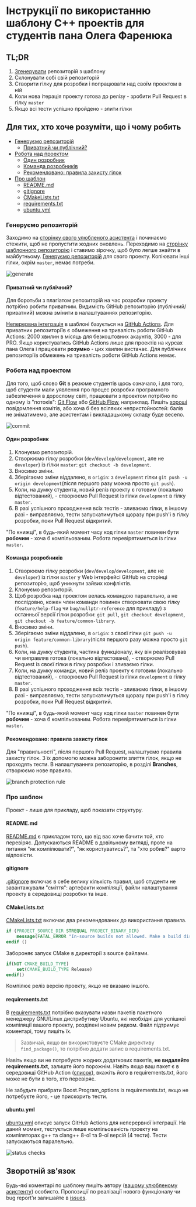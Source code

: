 # Інструкції по використанню шаблону C++ проектів для студентів пана Олега Фаренюка

## TL;DR

1. [Згенерувати](https://github.com/chernetskyi/cpp-template/generate) репозиторій з шаблону
2. Склонувати собі свій репозиторій
3. Створити гілку для розробки і попрацювати над своїм проектом в ній
4. Коли нова ітерація проекту готова до релізу - зробити Pull Request в гілку `master`
5. Якщо всі тести успішно пройдено - злити гілки

## Для тих, хто хоче розуміти, що і чому робить

- [Генеруємо репозиторій](#генеруємо-репозиторій)
  - [Приватний чи публічний?](#приватний-чи-публічний)
- [Робота над проектом](#робота-над-проектом)
  - [Один розробник](#один-розробник)
  - [Команда розробників](#команда-розробників)
  - [Рекомендовано: правила захисту гілок](#рекомендовано-правила-захисту-гілок)
- [Про шаблон](#про-шаблон)
  - [README.md](#readmemd)
  - [gitignore](#gitignore)
  - [CMakeLists.txt](#cmakeliststxt)
  - [requirements.txt](#requirementstxt)
  - [ubuntu.yml](#ubuntuyml)

### Генеруємо репозиторій

Заходимо на [сторінку свого улюбленого асистента](https://github.com/chernetskyi) і починаємо стежити, щоб не пропустити жодних оновлень. Переходимо на [сторінку шаблонного репозиторію](https://github.com/chernetskyi/cpp-template) і ставимо зірочку, щоб було легше знайти в майбутньому. [Генеруємо репозиторій](https://github.com/chernetskyi/cpp-template/generate) для свого проекту. Копіювати інші гілки, окрім `master`, немає потреби.

![generate](./images/generate.png)

#### Приватний чи публічний?

Для боротьби з плагіатом репозиторій на час розробки проекту потрібно робити приватним. Видимість GitHub репозиторію (публічний/приватний) можна змінити в налаштуваннях репозиторію.

[Неперервна інтеграція](https://uk.wikipedia.org/wiki/Неперервна_інтеграція) в шаблоні базується на [GitHub Actions](https://github.com/features/actions). Для приватних репозиторіїв є обмеження на тривалість роботи GitHub Actions: 2000 хвилин в місяць для безкоштовних акаунтів, 3000 - для PRO. Якщо користуватись GitHub Actions лише для проектів на курсах пана Олега і працювати **розумно** - цих хвилин вистачає. Для публічних репозиторіїв обмежень на тривалість роботи GitHub Actions немає.

### Робота над проектом

Для того, щоб слово **Git** в резюме студентів щось означало, і для того, щоб студенти мали уявлення про процес розробки програмного забезпечення в дорослому світі, працювати з проектом потрібно по одному із "потоків": [Git Flow](https://nvie.com/posts/a-successful-git-branching-model/) або [GitHub Flow](https://guides.github.com/introduction/flow/), наприклад. Пишіть [хороші](https://chris.beams.io/posts/git-commit/) повідомлення комітів, або хоча б без всіляких непристойностей: балів не зніматимемо, але асистентам і викладацькому складу буде весело.

![commit](./images/commit.png)

#### Один розробник

1. Клонуємо репозиторій.
2. Створюємо гілку розробки (`dev`/`develop`/`development`, але не `developer`) із гілки `master`: `git checkout -b development`.
3. Вносимо зміни.
4. Зберігаємо зміни віддалено, в `origin`: з `development` гілки `git push -u origin development`(після першого разу можна просто `git push`).
5. Коли, на думку студента, новий реліз проекту є готовим (локально відтестований), - створюємо Pull Request із гілки `development` в гілку `master`.
6. В разі успішного проходження всіх тестів - зливаємо гілки, в іншому разі - виправляємо, тести запускатимуться щоразу при push'і в гілку розробки, поки Pull Request відкритий.

"По книжці", в будь-який момент часу код гілки `master` повинен бути **робочим** - хоча б компільованим. Робота перевірятиметься із гілки `master`.

#### Команда розробників

1. Створюємо гілку розробки (`dev`/`develop`/`development`, але не `developer`) із гілки `master` у Web інтерфейсі GitHub на сторінці репозиторію, щоб уникнути зайвих конфліктів.
2. Клонуємо репозиторій.
3. Щоб розробка над проектом велась командою паралельно, а не послідовно, кожен член команди повинен створювати свою гілку (`feature/help-flag` чи `bug/nullptr-reference` для прикладу) з останньої версії гілки розробки: `git pull`, `git checkout development`, `git checkout -b feature/common-library`.
4. Вносимо зміни.
5. Зберігаємо зміни віддалено, в `origin`: з своєї гілки `git push -u origin feature/common-library`(після першого разу можна просто `git push`).
6. Коли, на думку студента, частина функціоналу, яку він реалізовував чи виправляв готова (локально відтестована), - створюємо Pull Request із своєї гілки в гілку розробки і зливаємо гілки.
7. Коли, на думку команди, новий реліз проекту є готовим (локально відтестований), - створюємо Pull Request із гілки `development` в гілку `master`.
8. В разі успішного проходження всіх тестів - зливаємо гілки, в іншому разі - виправляємо, тести запускатимуться щоразу при push'і в гілку розробки, поки Pull Request відкритий.

"По книжці", в будь-який момент часу код гілки `master` повинен бути **робочим** - хоча б компільованим. Робота перевірятиметься із гілки `master`.

#### Рекомендовано: правила захисту гілок

Для "правильності", після першого Pull Request, налаштуємо правила захисту гілок. З їх допомогю можна заборонити злиття гілок, якщо не проходять тести. В налаштуваннях репозиторію, в розділі **Branches**, створюємо нове правило.

![branch protection rule](./images/branch_protection.png)

### Про шаблон

Проект - лише для прикладу, щоб показати структуру.

#### README.md

[README.md](https://github.com/chernetskyi/cpp-template/blob/master/README.md) є прикладом того, що від вас хоче бачити той, хто перевіряє. Допускаються README в довільному вигляді, проте на питання "як компілювати?", "як користуватись?", та "хто робив?" варто відповісти.

#### gitignore

[.gitignore](https://github.com/chernetskyi/cpp-template/blob/master/.gitignore) включає в себе велику кількість правил, щоб студенти не завантажували "сміття": артефакти компіляції, файли налаштування проекту в середовищі розробки та інше.

#### CMakeLists.txt

[CMakeLists.txt](https://github.com/chernetskyi/cpp-template/blob/master/CMakeLists.txt) включає два рекомендованих до використання правила.

```cmake
if (PROJECT_SOURCE_DIR STREQUAL PROJECT_BINARY_DIR)
    message(FATAL_ERROR "In-source builds not allowed. Make a build directory and run CMake from there.\n")
endif ()
```

Забороняє запуск CMake в директорії з source файлами.

```cmake
if(NOT CMAKE_BUILD_TYPE)
    set(CMAKE_BUILD_TYPE Release)
endif()
```

Компілює реліз версію проекту, якщо не вказано іншого.

#### requirements.txt

В [requirements.txt](https://github.com/chernetskyi/cpp-template/blob/master/requirements.txt) потрібно вказувати назви пакетів пакетного менеджеру GNU/Linux дистрибутиву Ubuntu, які необхідні для успішної компіляції вашого проекту, розділені новим рядком. Файл підтримує коментарі, тому пишіть їх.

> Зазвичай, якщо ви використовуєте CMake директиву `find_package()`, то потрібно додати запис в requirements.txt.

Навіть якщо ви не потребуєте жодних додаткових пакетів, **не видаляйте requirements.txt**, залиште його порожнім.  Навіть якщо ваш пакет є в середовищі GitHub Action ([cписок](https://github.com/actions/virtual-environments/blob/main/images/linux/Ubuntu2004-README.md)), вкажіть його в requirements.txt, його може не бути в того, хто перевіряє.

Не забудьте прибрати Boost.Program_options із requirements.txt, якщо не потребуєте його, - це прискорить тести.

#### ubuntu.yml

[ubuntu.yml](https://github.com/chernetskyi/cpp-template/blob/master/.github/workflows/ubuntu.yml) описує запуск GitHub Actions для неперервної інтеграції. На даний момент, тестується лише компільованість проекту на компіляторах g++ та clang++ 8-ої та 9-ої версій (4 тести). Тести запускаються паралельно.

![status checks](./images/statuschecks.png)

## Зворотній зв'язок

Будь-які коментарі по шаблону пишіть автору ([вашому улюбленому асистенту](https://github.com/chernetskyi)) особисто. Пропозиції по реалізації нового функціоналу чи bug report'и залишайте в [issues](https://github.com/chernetskyi/cpp-template/issues).
